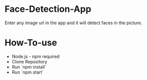 # Face-Detection-App
Enter any image url in the app and it will detect faces in the picture.

# How-To-use
<ul>
<li>Node.js - npm required</li>
<li>Clone Repository</li>
<li>Run `npm install`</li>
<li>Run `npm start`</li>
</ul>